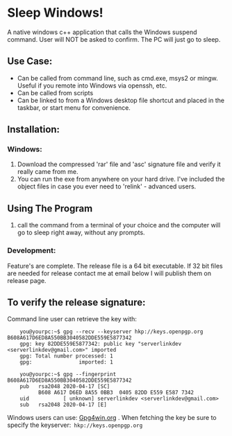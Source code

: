 # Sleep Windows!

A native windows c++ application that calls the Windows suspend command.  User will NOT be asked to confirm.  The PC will just go to sleep.



## Use Case:
- Can be called from command line, such as cmd.exe, msys2 or mingw. Useful if you remote into Windows via openssh, etc.
- Can be called from scripts
- Can be linked to from a Windows desktop file shortcut and placed in the taskbar, or start menu for convenience.


## Installation:

### Windows:
1. Download the compressed 'rar' file and 'asc' signature file and verify it really came from me.
2. You can run the exe from anywhere on your hard drive.  I've included the object files in case you ever need to 'relink' - advanced users.

## Using The Program
1. call the command from a terminal of your choice and the computer will go to sleep right away, without any prompts.


### Development:
Feature's are complete.  The release file is a 64 bit executable.  If 32 bit files are needed for release contact me at email below I will publish them on release page.


## To verify the release signature:

Command line user can retrieve the key with:

```
    you@yourpc:~$ gpg --recv --keyserver hkp://keys.openpgp.org B608A617D6ED8A550BB3040582DDE559E5877342 
    gpg: key 82DDE559E5877342: public key "serverlinkdev <serverlinkdev@gmail.com>" imported
    gpg: Total number processed: 1
    gpg:               imported: 1

    you@yourpc:~$ gpg --fingerprint B608A617D6ED8A550BB3040582DDE559E5877342
    pub   rsa2048 2020-04-17 [SC]
          B608 A617 D6ED 8A55 0BB3  0405 82DD E559 E587 7342
    uid           [ unknown] serverlinkdev <serverlinkdev@gmail.com>
    sub   rsa2048 2020-04-17 [E]
```

Windows users can use: [Gpg4win.org](https://gpg4win.org/index.html) .  When fetching the key be sure to specify the keyserver:``` hkp://keys.openpgp.org```
